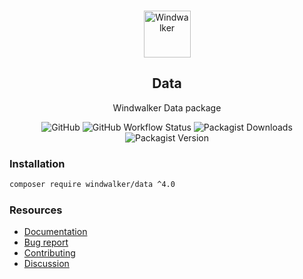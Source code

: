 <p align="center">
    <br/>
    <img src="https://user-images.githubusercontent.com/1639206/151679867-8df93936-e4af-4677-a6f3-eb33d27e038b.svg" alt="Windwalker"
        height="75">
    <br/>
</p>

<h2 align="center">Data</h2>

<p align="center">
    Windwalker Data package
</p>

<p align="center">
    <img alt="GitHub" src="https://img.shields.io/github/license/windwalker-io/data?style=flat-square">
    <img alt="GitHub Workflow Status" src="https://img.shields.io/github/workflow/status/windwalker-io/data/PHP%20Composer?label=test&style=flat-square">
    <img alt="Packagist Downloads" src="https://img.shields.io/packagist/dt/windwalker/data?style=flat-square">
    <img alt="Packagist Version" src="https://img.shields.io/packagist/v/windwalker/data?style=flat-square">
</p>

### Installation

```bash
composer require windwalker/data ^4.0
```

### Resources

- [Documentation](https://windwalker.io/documentation/components/data/)
- [Bug report](https://github.com/windwalker-io/framework)
- [Contributing](https://github.com/windwalker-io/framework)
- [Discussion](https://github.com/windwalker-io/framework/discussions)

